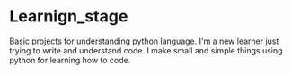 # Learnign_stage
Basic projects for understanding python language.
I'm a new learner just trying to write and understand code.
I make small and simple things using python for learning how to code.

